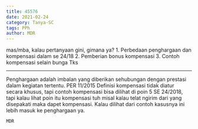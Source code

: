 ```yaml
---
title: 45576
date: 2021-02-24
category: Tanya-SC
tags: PPh
author: MDR
---
```


mas/mba, kalau pertanyaan gini, gimana ya? 1. Perbedaan penghargaan dan kompensasi dalam se 24/18 2. Pemberian bonus kompensasi 3. Contoh kompensasi selain bunga Tks

---

Penghargaan adalah imbalan yang diberikan sehubungan dengan prestasi dalam kegiatan tertentu. PER 11/2015 Definisi kompensasi tidak diatur secara khusus, tapi contoh kompensasi bisa dilihat di poin 5 SE 24/2018, tapi kalau lihat poin itu kompensasi tuh misal kalau telat ngirim dari yang disepakati maka dapet kompensasi. Kalau dilihat dari contoh kasusnya ini lebih masuk ke penghargaan ya.

`MDR`
